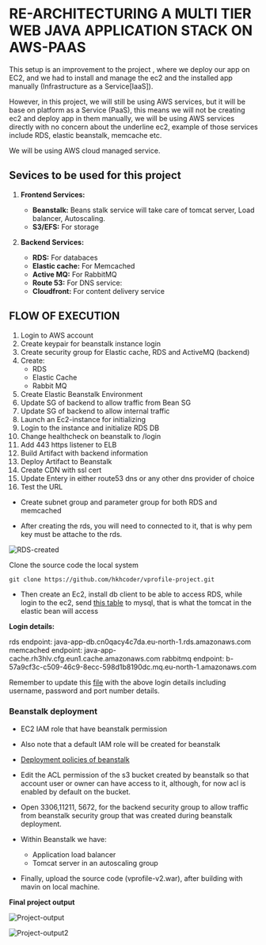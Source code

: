 # RE-ARCHITECTURING A MULTI TIER WEB JAVA APPLICATION STACK ON AWS-PAAS

This setup is an improvement to the project , where we deploy our app on EC2, and we had to install and manage the ec2 and the installed app manually (Infrastructure as a Service[IaaS]).

However, in this project, we will still be using AWS services, but it will be base on platform as a Service (PaaS), this means we will not be creating ec2 and deploy app in them manually, we will be using AWS services directly with no concern about the underline ec2, example of those services include RDS, elastic beanstalk, memcache etc. 

We will be using AWS cloud managed service.

## Sevices to be used for this project

1.  **Frontend Services:**

    * **Beanstalk:** Beans stalk service will take care of tomcat server, Load balancer, Autoscaling.
    * **S3/EFS:** For storage

2. **Backend Services:**

    * **RDS:** For databaces
    * **Elastic cache:** For Memcached 
    * **Active MQ:** For RabbitMQ
    * **Route 53:** For DNS service:
    * **Cloudfront:** For content delivery service

## FLOW OF EXECUTION

1. Login to AWS account
2. Create keypair for beanstalk instance login
3. Create security group for Elastic cache, RDS and ActiveMQ (backend)
4. Create:
    * RDS
    * Elastic Cache
    * Rabbit MQ
5. Create Elastic Beanstalk Environment
6. Update SG of backend to allow traffic from Bean SG
7. Update SG of backend to allow internal traffic
8. Launch an Ec2-instance for initializing
9. Login to the instance and initialize RDS DB
10. Change healthcheck on beanstalk to /login
11. Add 443 https listener to ELB
12. Build Artifact with backend information
13. Deploy Artifact to Beanstalk
14. Create CDN with ssl cert
15. Update Entery in either route53 dns or any other dns provider of choice
16. Test the URL

* Create subnet group and parameter group for both RDS and memcached

* After creating the rds, you will need to connected to it, that is why pem key must be attache to the rds.

![RDS-created](RDS-created.png)

Clone the source code the local system 

```markdown
git clone https://github.com/hkhcoder/vprofile-project.git
```

* Then create an Ec2, install db client to be able to access RDS, while login to the ec2, send [this table](vprofile-project/src/main/resources/db_backup.sql) to mysql, that is what the tomcat in the elastic bean will access

**Login details:**

rds endpoint: java-app-db.cn0qacy4c7da.eu-north-1.rds.amazonaws.com
memcached endpoint: java-app-cache.rh3hlv.cfg.eun1.cache.amazonaws.com
rabbitmq endpoint: b-57a9cf3c-c509-46c9-8ecc-598d1b8190dc.mq.eu-north-1.amazonaws.com

Remember to update this [file](vprofile-project/src/main/resources/application.properties) with the above login details including username, password and port number details.

### Beanstalk deployment

* EC2 IAM role that have beanstalk permission
* Also note that a default IAM role will be created for beanstalk
* [Deployment policies of beanstalk](https://docs.aws.amazon.com/elasticbeanstalk/latest/dg/using-features.rolling-version-deploy.html)
* Edit the ACL permission of the s3 bucket created by beanstalk so that account user or owner can have access to it, although, for now acl is enabled by default on the bucket.
* Open 3306,11211, 5672, for the backend security group to allow traffic from beanstalk security group that was created during beanstalk deployment.

* Within Beanstalk we have: 
    * Application load balancer
    * Tomcat server in an autoscaling group



* Finally, upload the source code (vprofile-v2.war), after building with mavin on local machine.

**Final project output**

![Project-output](Finalprojectsite2.png)

![Project-output2](Finalprojectsite2.png)